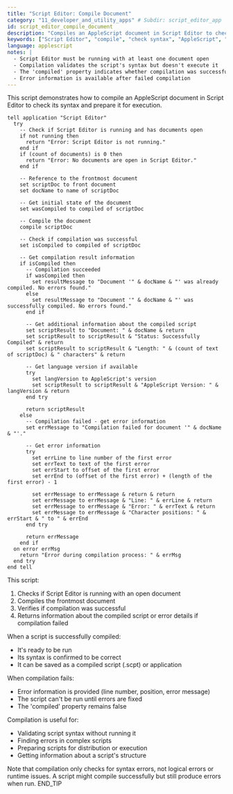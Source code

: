 ```yaml
---
title: "Script Editor: Compile Document"
category: "11_developer_and_utility_apps" # Subdir: script_editor_app
id: script_editor_compile_document
description: "Compiles an AppleScript document in Script Editor to check for syntax errors and prepare it for execution."
keywords: ["Script Editor", "compile", "check syntax", "AppleScript", "document", "validation"]
language: applescript
notes: |
  - Script Editor must be running with at least one document open
  - Compilation validates the script's syntax but doesn't execute it
  - The 'compiled' property indicates whether compilation was successful
  - Error information is available after failed compilation
---
```


This script demonstrates how to compile an AppleScript document in Script Editor to check its syntax and prepare it for execution.

```applescript
tell application "Script Editor"
  try
    -- Check if Script Editor is running and has documents open
    if not running then
      return "Error: Script Editor is not running."
    end if
    if (count of documents) is 0 then
      return "Error: No documents are open in Script Editor."
    end if
    
    -- Reference to the frontmost document
    set scriptDoc to front document
    set docName to name of scriptDoc
    
    -- Get initial state of the document
    set wasCompiled to compiled of scriptDoc
    
    -- Compile the document
    compile scriptDoc
    
    -- Check if compilation was successful
    set isCompiled to compiled of scriptDoc
    
    -- Get compilation result information
    if isCompiled then
      -- Compilation succeeded
      if wasCompiled then
        set resultMessage to "Document '" & docName & "' was already compiled. No errors found."
      else
        set resultMessage to "Document '" & docName & "' was successfully compiled. No errors found."
      end if
      
      -- Get additional information about the compiled script
      set scriptResult to "Document: " & docName & return
      set scriptResult to scriptResult & "Status: Successfully Compiled" & return
      set scriptResult to scriptResult & "Length: " & (count of text of scriptDoc) & " characters" & return
      
      -- Get language version if available
      try
        set langVersion to AppleScript's version
        set scriptResult to scriptResult & "AppleScript Version: " & langVersion & return
      end try
      
      return scriptResult
    else
      -- Compilation failed - get error information
      set errMessage to "Compilation failed for document '" & docName & "'."
      
      -- Get error information
      try
        set errLine to line number of the first error
        set errText to text of the first error
        set errStart to offset of the first error
        set errEnd to (offset of the first error) + (length of the first error) - 1
        
        set errMessage to errMessage & return & return
        set errMessage to errMessage & "Line: " & errLine & return
        set errMessage to errMessage & "Error: " & errText & return
        set errMessage to errMessage & "Character positions: " & errStart & " to " & errEnd
      end try
      
      return errMessage
    end if
  on error errMsg
    return "Error during compilation process: " & errMsg
  end try
end tell
```

This script:
1. Checks if Script Editor is running with an open document
2. Compiles the frontmost document
3. Verifies if compilation was successful
4. Returns information about the compiled script or error details if compilation failed

When a script is successfully compiled:
- It's ready to be run
- Its syntax is confirmed to be correct
- It can be saved as a compiled script (.scpt) or application

When compilation fails:
- Error information is provided (line number, position, error message)
- The script can't be run until errors are fixed
- The 'compiled' property remains false

Compilation is useful for:
- Validating script syntax without running it
- Finding errors in complex scripts
- Preparing scripts for distribution or execution
- Getting information about a script's structure

Note that compilation only checks for syntax errors, not logical errors or runtime issues. A script might compile successfully but still produce errors when run.
END_TIP